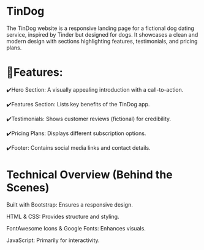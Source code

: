 # TinDog
The TinDog website is a responsive landing page for a fictional dog dating service, inspired by Tinder but designed for dogs. It showcases a clean and modern design with sections highlighting features, testimonials, and pricing plans.

# 🔹Features:

✔️Hero Section: A visually appealing introduction with a call-to-action.

✔️Features Section: Lists key benefits of the TinDog app.

✔️Testimonials: Shows customer reviews (fictional) for credibility.

✔️Pricing Plans: Displays different subscription options.

✔️Footer: Contains social media links and contact details.

# Technical Overview (Behind the Scenes)

Built with Bootstrap: Ensures a responsive design.

HTML & CSS: Provides structure and styling.

FontAwesome Icons & Google Fonts: Enhances visuals.

JavaScript: Primarily for interactivity.
